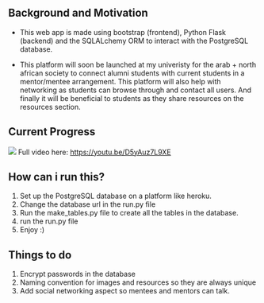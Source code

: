 Background and Motivation
------

- This web app is made using bootstrap (frontend), Python Flask (backend) and the SQLALchemy ORM to interact with the PostgreSQL database.

- This platform will soon be launched at my univeristy for the arab + north african society to connect alumni students with current students in a mentor/mentee arrangement. This platform will also help with networking as students can browse through and contact all users. And finally it will be beneficial to students as they share resources on the resources section.


Current Progress
----------------
![](demo.gif)
Full video here: https://youtu.be/D5yAuz7L9XE

How can i run this?
-----

1) Set up the PostgreSQL database on a platform like heroku.
2) Change the database url in the run.py file
3) Run the make_tables.py file to create all the tables in the database.
4) run the run.py file
5) Enjoy :)


Things to do
------------
1) Encrypt passwords in the database
2) Naming convention for images and resources so they are always unique  
3) Add social networking aspect so mentees and mentors can talk.
